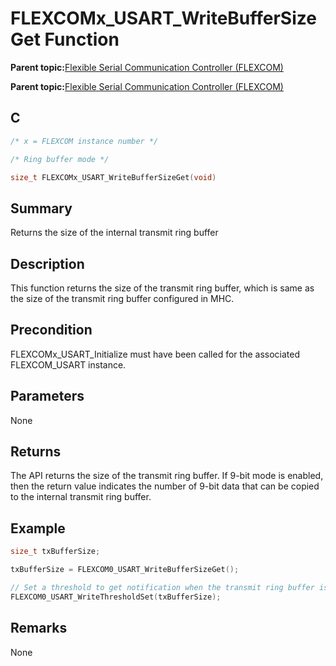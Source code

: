# FLEXCOMx\_USART\_WriteBufferSizeGet Function

**Parent topic:**[Flexible Serial Communication Controller \(FLEXCOM\)](GUID-137968B9-4089-44C6-9B5A-2F30929F6852.md)

**Parent topic:**[Flexible Serial Communication Controller \(FLEXCOM\)](GUID-1F0CC449-4122-4C77-A199-A7874C524FDD.md)

## C

```c
/* x = FLEXCOM instance number */

/* Ring buffer mode */

size_t FLEXCOMx_USART_WriteBufferSizeGet(void)
```

## Summary

Returns the size of the internal transmit ring buffer

## Description

This function returns the size of the transmit ring buffer, which is same as the size of the transmit ring buffer configured in MHC.

## Precondition

FLEXCOMx\_USART\_Initialize must have been called for the associated FLEXCOM\_USART instance.

## Parameters

None

## Returns

The API returns the size of the transmit ring buffer. If 9-bit mode is enabled, then the return value indicates the number of 9-bit data that can be copied to the internal transmit ring buffer.

## Example

```c
size_t txBufferSize;

txBufferSize = FLEXCOM0_USART_WriteBufferSizeGet();

// Set a threshold to get notification when the transmit ring buffer is empty
FLEXCOM0_USART_WriteThresholdSet(txBufferSize);

```

## Remarks

None

